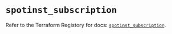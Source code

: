 # `spotinst_subscription`

Refer to the Terraform Registory for docs: [`spotinst_subscription`](https://registry.terraform.io/providers/spotinst/spotinst/1.122.1/docs/resources/subscription).
